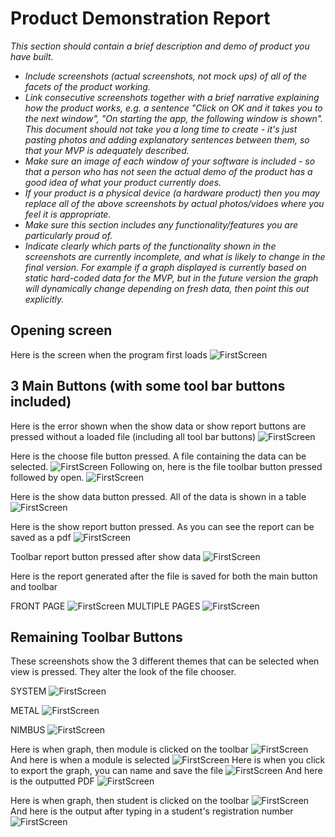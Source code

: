 # Product Demonstration Report

*This section should contain a brief description and demo of product you have built.*

* *Include screenshots (actual screenshots, not mock ups) of all of the facets of the product working.*
* *Link consecutive screenshots together with a brief narrative explaining how the product works, e.g. a sentence "Click on OK and it takes you to the next window", "On starting the app, the following window is shown".  This document should not take you a long time to create - it's just pasting photos and adding explanatory sentences between them, so that your MVP is adequately described.*
* *Make sure an image of each window of your software is included - so that a person who has not seen the actual demo of the product has a good idea of what your product currently does.*
* *If your product is a physical device (a hardware product) then you may replace all of the above screenshots by actual photos/vidoes where you feel it is appropriate.*
* *Make sure this section includes any functionality/features you are particularly proud of.*
* *Indicate clearly which parts of the functionality shown in the screenshots are currently incomplete, and what is likely to change in the final version.  For example if a graph displayed is currently based on static hard-coded data for the MVP, but in the future version the graph will dynamically change depending on fresh data, then point this out explicitly.*

## Opening screen
Here is the screen when the program first loads
![FirstScreen](demonstration_images/FirstScreen.PNG)

## 3 Main Buttons (with some tool bar buttons included)
Here is the error shown when the show data or show report buttons are pressed without a loaded file (including all tool bar buttons)
![FirstScreen](demonstration_images/FileError.PNG)

Here is the choose file button pressed. A file containing the data can be selected.
![FirstScreen](demonstration_images/ChooseFile.PNG)
Following on, here is the file toolbar button pressed followed by open.
![FirstScreen](demonstration_images/FileOpen.PNG)

Here is the show data button pressed. All of the data is shown in a table
![FirstScreen](demonstration_images/JTable.PNG)

Here is the show report button pressed. As you can see the report can be saved as a pdf
![FirstScreen](demonstration_images/ShowReport.PNG)

Toolbar report button pressed after show data
![FirstScreen](demonstration_images/ModuleReport.PNG)

Here is the report generated after the file is saved for both the main button and toolbar

FRONT PAGE
![FirstScreen](demonstration_images/ReportFrontPage.PNG)
MULTIPLE PAGES
![FirstScreen](demonstration_images/ReportPages.PNG)

## Remaining Toolbar Buttons
These screenshots show the 3 different themes that can be selected when view is pressed. They alter the look of the file chooser.

SYSTEM
![FirstScreen](demonstration_images/System.PNG)

METAL
![FirstScreen](demonstration_images/Metal.PNG)

NIMBUS
![FirstScreen](demonstration_images/Nimbus.PNG)


Here is when graph, then module is clicked on the toolbar
![FirstScreen](demonstration_images/GraphModule.PNG)
And here is when a module is selected
![FirstScreen](demonstration_images/GraphofModule.PNG)
Here is when you click to export the graph, you can name and save the file
![FirstScreen](demonstration_images/ExportGraph.PNG)
And here is the outputted PDF
![FirstScreen](demonstration_images/GraphPDF.PNG)

Here is when graph, then student is clicked on the toolbar
![FirstScreen](demonstration_images/GraphStudent.PNG)
And here is the output after typing in a student's registration number
![FirstScreen](demonstration_images/StudentData.PNG)
